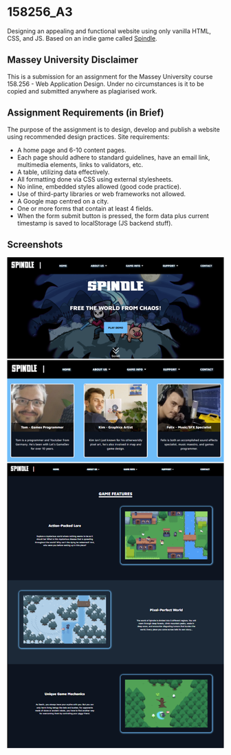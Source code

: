 # 158256_A3
Designing an appealing and functional website using only vanilla HTML, CSS, and JS.
Based on an indie game called [Spindle](https://www.kickstarter.com/projects/letsgamedev/spindle-an-action-adventure-about-the-death-and-a-pig/posts/3803589).
## Massey University Disclaimer
This is a submission for an assignment for the Massey University course 158.256 - Web Application Design. Under no circumstances is it to be copied and submitted anywhere as plagiarised work.
## Assignment Requirements (in Brief)
The purpose of the assignment is to design, develop and publish a website using recommended design practices.
Site requirements:
- A home page and 6-10 content pages.
- Each page should adhere to standard guidelines, have an email link, multimedia elements, links to validators, etc. 
- A table, utilizing data effectively.
- All formatting done via CSS using external stylesheets.
- No inline, embedded styles allowed (good code practice).
- Use of third-party libraries or web frameworks not allowed.
- A Google map centred on a city.
- One or more forms that contain at least 4 fields.
- When the form submit button is pressed, the form data plus current timestamp is saved to localStorage (JS backend stuff).
## Screenshots
![Home page](home-page.png)
![About us - teams page](about-team-page.png)
![Features page](features-page.png)
